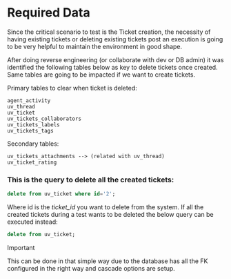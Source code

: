 # Required Data

Since the critical scenario to test is the Ticket creation, the necessity of having existing tickets or deleting existing tickets post an execution is going to be very helpful to maintain the environment in good shape.

After doing reverse engineering (or collaborate with dev or DB admin) it was identified the following tables below as key to delete tickets once created. 
Same tables are going to be impacted if we want to create tickets.

Primary tables to clear when ticket is deleted:

~~~
agent_activity
uv_thread
uv_ticket
uv_tickets_collaborators
uv_tickets_labels
uv_tickets_tags
~~~

Secondary tables:
~~~
uv_tickets_attachments --> (related with uv_thread)
uv_ticket_rating
~~~

### This is the query to delete all the created tickets:

~~~sql
delete from uv_ticket where id='2';
~~~

Where id is the *ticket_id* you want to delete from the system. 
If all the created tickets during a test wants to be deleted the below query can be executed instead:

~~~sql
delete from uv_ticket;
~~~

> [!important]
> This can be done in that simple way due to the database has all the FK configured in the right way and cascade options are setup.

